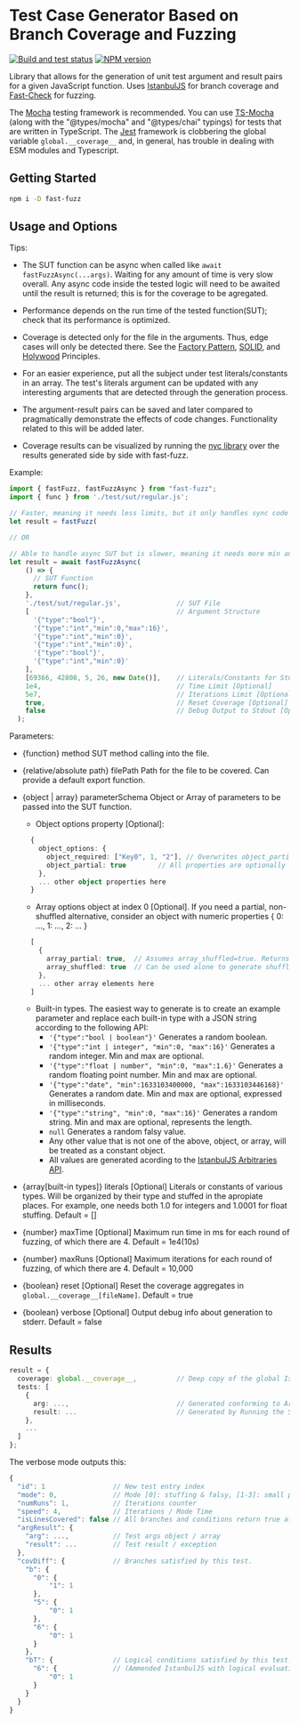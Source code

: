 # Test Case Generator Based on Branch Coverage and Fuzzing

[![Build and test status](https://github.com/WeWatchWall/fast-fuzz/workflows/Lint%20and%20test/badge.svg)](https://github.com/WeWatchWall/fast-fuzz/actions?query=workflow%3A%22Lint+and+test%22)
[![NPM version](https://img.shields.io/npm/v/fast-fuzz.svg)](https://www.npmjs.com/package/fast-fuzz)

Library that allows for the generation of unit test argument and result pairs for a given JavaScript function. Uses [IstanbulJS](https://github.com/istanbuljs/istanbuljs) for branch coverage and [Fast-Check](https://github.com/dubzzz/fast-check) for fuzzing.

The [Mocha](https://mochajs.org/) testing framework is recommended. You can use [TS-Mocha](https://www.npmjs.com/package/ts-mocha) (along with the "@types/mocha" and "@types/chai" typings) for tests that are written in TypeScript.
The [Jest](https://jestjs.io/) framework is clobbering the global variable ```global.__coverage__``` and, in general, has trouble in dealing with ESM modules and Typescript.

## Getting Started

```bash
npm i -D fast-fuzz
```

## Usage and Options

Tips:

- The SUT function can be async when called like `await fastFuzzAsync(...args)`. Waiting for any amount of time is very slow overall. Any async code inside the tested logic will need to be awaited until the result is returned; this is for the coverage to be agregated.

- Performance depends on the run time of the tested function(SUT); check that its performance is optimized.

- Coverage is detected only for the file in the arguments. Thus, edge cases will only be detected there. See the [Factory Pattern](https://en.wikipedia.org/wiki/Factory_method_pattern), [SOLID](https://en.wikipedia.org/wiki/SOLID), and [Holywood](https://en.wiktionary.org/wiki/Hollywood_principle) Principles.

- For an easier experience, put all the subject under test literals/constants in an array. The test's literals argument can be updated with any interesting arguments that are detected through the generation process.

- The argument-result pairs can be saved and later compared to pragmatically demonstrate the effects of code changes. Functionality related to this will be added later.

- Coverage results can be visualized by running the [nyc library](https://github.com/istanbuljs/nyc) over the results generated side by side with fast-fuzz.

Example:

```typescript
import { fastFuzz, fastFuzzAsync } from "fast-fuzz";
import { func } from './test/sut/regular.js';

// Faster, meaning it needs less limits, but it only handles sync code across SUT.
let result = fastFuzz(

// OR

// Able to handle async SUT but is slower, meaning it needs more min and/or max limits.
let result = await fastFuzzAsync(
    () => {
      // SUT Function
      return func();
    },
    './test/sut/regular.js',              // SUT File
    [                                     // Argument Structure
      '{"type":"bool"}',
      '{"type":"int","min":0,"max":16}',
      '{"type":"int","min":0}',
      '{"type":"int","min":0}',
      '{"type":"bool"}',
      '{"type":"int","min":0}'
    ],
    [69366, 42808, 5, 26, new Date()],    // Literals/Constants for Stuffing Arguments [Optional]
    1e4,                                  // Time Limit [Optional]
    5e7,                                  // Iterations Limit [Optional]
    true,                                 // Reset Coverage [Optional]
    false                                 // Debug Output to Stdout [Optional]
  );
```

Parameters:

- {function}  method  SUT method calling into the file.

- {relative/absolute path}  filePath Path for the file to be covered. Can provide a default export function.

- {object | array}  parameterSchema Object or Array of parameters to be passed into the SUT function.
  
  - Object options property [Optional]:
  
  ```typescript
    {
      object_options: {
        object_required: ["Key0", 1, "2"], // Overwrites object_partial to mark non-optional properties
        object_partial: true        // All properties are optionally included in the end value.
      },
      ... other object properties here
    }  
  ```

  - Array options object at index 0 [Optional]. If you need a partial, non-shuffled alternative, consider an object with numeric properties { 0: ..., 1: ..., 2: ... }

  ```typescript
    [
      {
        array_partial: true,  // Assumes array_shuffled=true. Returns a possibly shorter combination of elements.
        array_shuffled: true  // Can be used alone to generate shuffled, same-length arrays.
      },
      ... other array elements here
    ]  
  ```

  - Built-in types. The easiest way to generate is to create an example parameter and replace each built-in type with a JSON string according to the following API:
    - ```'{"type":"bool | boolean"}'``` Generates a random boolean.
    - ```'{"type":"int | integer", "min":0, "max":16}'``` Generates a random integer. Min and max are optional.
    - ```'{"type":"float | number", "min":0, "max":1.6}'``` Generates a random floating point number. Min and max are optional.
    - ```'{"type":"date", "min":1633103400000, "max":1633103446168}'``` Generates a random date. Min and max are optional, expressed in milliseconds.
    - ```'{"type":"string", "min":0, "max":16}'``` Generates a random string. Min and max are optional, represents the length.
    - ```null```  Generates a random falsy value.
    - Any other value that is not one of the above, object, or array, will be treated as a constant object.
    - All values are generated acording to the [IstanbulJS Arbitraries API](https://github.com/dubzzz/fast-check/blob/main/documentation/Arbitraries.md).

- {array[built-in types]} literals  [Optional]  Literals or constants of various types. Will be organized by their type and stuffed in the apropiate places. For example, one needs both 1.0 for integers and 1.0001 for float stuffing. Default = []

- {number}  maxTime [Optional]  Maximum run time in ms for each round of fuzzing, of which there are 4. Default = 1e4(10s)

- {number}  maxRuns [Optional]  Maximum iterations for each round of fuzzing, of which there are 4. Default = 10,000

- {boolean} reset  [Optional]  Reset the coverage aggregates in ```global.__coverage__[fileName]```. Default = true

- {boolean} verbose  [Optional]  Output debug info about generation to stderr. Default = false

## Results

```typescript
result = {
  coverage: global.__coverage__,          // Deep copy of the global IstanbulJS coverage object.
  tests: [
    {
      arg: ...,                           // Generated conforming to Argument Structure parameter.
      result: ...                         // Generated by Running the SUT function. Can be an Exception.
    },
    ...
  ]
};
```

The verbose mode outputs this:

```typescript
{
  "id": 1                 // New test entry index
  "mode": 0,              // Mode [0]: stuffing & falsy, [1-3]: small potatoes, 4: full
  "numRuns": 1,           // Iterations counter
  "speed": 4,             // Iterations / Mode Time
  "isLinesCovered": false // All branches and conditions return true after this test.,
  "argResult": {
    "arg": ...,           // Test args object / array
    "result": ...         // Test result / exception
  },
  "covDiff": {            // Branches satisfied by this test.
    "b": {
      "0": {
          "1": 1
      },
      "5": {
          "0": 1
      },
      "6": {
          "0": 1
      }
    },
    "bT": {               // Logical conditions satisfied by this test.
      "6": {              // (Ammended IstanbulJS with logical evaluation.)
          "0": 1
      }
    }
  }
}
```
